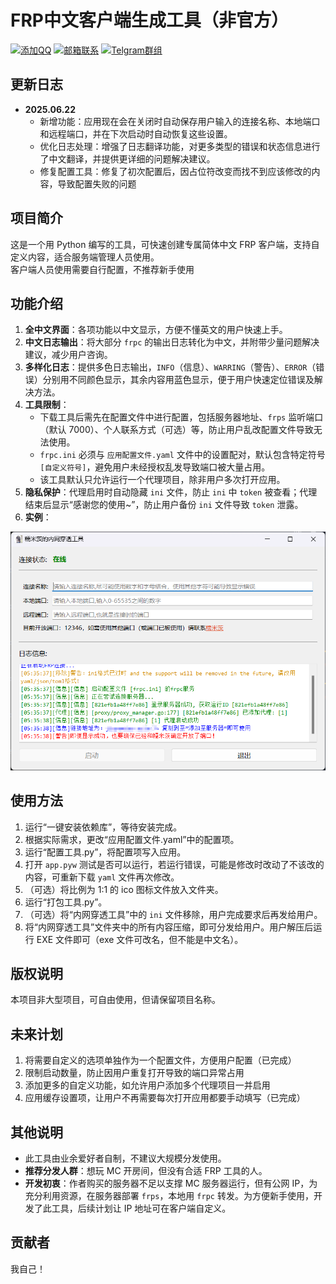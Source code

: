 # FRP中文客户端生成工具（非官方）

[![添加QQ](https://img.shields.io/badge/QQ%E8%81%94%E7%B3%BB-%E7%82%B9%E5%87%BB%E6%B7%BB%E5%8A%A0-blue?style=flat-square&logo=qq)](https://qm.qq.com/q/AX440I8FKU)
[![邮箱联系](https://img.shields.io/badge/Email-%E5%8F%91%E9%80%81%E9%82%AE%E4%BB%B6-red?style=flat-square&logo=mail.ru)](mailto:luocibai2@gmail.com)
[![Telgram群组](https://img.shields.io/badge/Telegram-%E7%BE%A4%E7%BB%84%E8%81%94%E7%B3%BB-blue?style=flat-square&logo=telegram)](https://t.me/+uNjj60QrfV43OTBl)

## 更新日志
- **2025.06.22**
  - 新增功能：应用现在会在关闭时自动保存用户输入的连接名称、本地端口和远程端口，并在下次启动时自动恢复这些设置。
  - 优化日志处理：增强了日志翻译功能，对更多类型的错误和状态信息进行了中文翻译，并提供更详细的问题解决建议。
  - 修复配置工具：修复了初次配置后，因占位符改变而找不到应该修改的内容，导致配置失败的问题

## 项目简介
这是一个用 Python 编写的工具，可快速创建专属简体中文 FRP 客户端，支持自定义内容，适合服务端管理人员使用。  
客户端人员使用需要自行配置，不推荐新手使用

## 功能介绍
1. **全中文界面**：各项功能以中文显示，方便不懂英文的用户快速上手。
2. **中文日志输出**：将大部分 `frpc` 的输出日志转化为中文，并附带少量问题解决建议，减少用户咨询。
3. **多样化日志**：提供多色日志输出，`INFO`（信息）、`WARRING`（警告）、`ERROR`（错误）分别用不同颜色显示，其余内容用蓝色显示，便于用户快速定位错误及解决方法。
4. **工具限制**：
    - 下载工具后需先在配置文件中进行配置，包括服务器地址、`frps` 监听端口（默认 7000）、个人联系方式（可选）等，防止用户乱改配置文件导致无法使用。
    - `frpc.ini` 必须与 `应用配置文件.yaml` 文件中的设置配对，默认包含特定符号 `[自定义符号]`，避免用户未经授权乱发导致端口被大量占用。
    - 该工具默认只允许运行一个代理项目，除非用户多次打开应用。
5. **隐私保护**：代理启用时自动隐藏 `ini` 文件，防止 `ini` 中 `token` 被查看；代理结束后显示“感谢您的使用~”，防止用户备份 `ini` 文件导致 `token` 泄露。
6. **实例**：

![示例图片](imgs/示例图片.png)

## 使用方法
1. 运行“一键安装依赖库”，等待安装完成。
2. 根据实际需求，更改“应用配置文件.yaml”中的配置项。
3. 运行“配置工具.py”，将配置项写入应用。
4. 打开 `app.pyw` 测试是否可以运行，若运行错误，可能是修改时改动了不该改的内容，可重新下载 `yaml` 文件再次修改。
5. （可选）将比例为 1:1 的 ico 图标文件放入文件夹。
6. 运行“打包工具.py”。
7. （可选）将“内网穿透工具”中的 `ini` 文件移除，用户完成要求后再发给用户。
8. 将“内网穿透工具”文件夹中的所有内容压缩，即可分发给用户。用户解压后运行 EXE 文件即可（exe 文件可改名，但不能是中文名）。

## 版权说明
本项目非大型项目，可自由使用，但请保留项目名称。

## 未来计划
1. 将需要自定义的选项单独作为一个配置文件，方便用户配置（已完成）  
2. 限制启动数量，防止因用户重复打开导致的端口异常占用  
3. 添加更多的自定义功能，如允许用户添加多个代理项目一并启用  
4. 应用缓存设置项，让用户不再需要每次打开应用都要手动填写（已完成）

## 其他说明
- 此工具由业余爱好者自制，不建议大规模分发使用。
- **推荐分发人群**：想玩 MC 开房间，但没有合适 FRP 工具的人。
- **开发初衷**：作者购买的服务器不足以支撑 MC 服务器运行，但有公网 IP，为充分利用资源，在服务器部署 `frps`，本地用 `frpc` 转发。为方便新手使用，开发了此工具，后续计划让 IP 地址可在客户端自定义。

## 贡献者
我自己！
